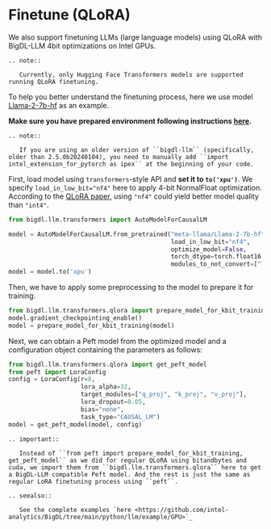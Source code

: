 # Finetune (QLoRA)

We also support finetuning LLMs (large language models) using QLoRA with BigDL-LLM 4bit optimizations on Intel GPUs.

```eval_rst
.. note::

   Currently, only Hugging Face Transformers models are supported running QLoRA finetuning.
```

To help you better understand the finetuning process, here we use model [Llama-2-7b-hf](https://huggingface.co/meta-llama/Llama-2-7b-hf) as an example.

**Make sure you have prepared environment following instructions [here](../install_gpu.html).**

```eval_rst
.. note::

   If you are using an older version of ``bigdl-llm`` (specifically, older than 2.5.0b20240104), you need to manually add ``import intel_extension_for_pytorch as ipex`` at the beginning of your code.
```

First, load model using `transformers`-style API and **set it to `to('xpu')`**. We specify `load_in_low_bit="nf4"` here to apply 4-bit NormalFloat optimization. According to the [QLoRA paper](https://arxiv.org/pdf/2305.14314.pdf), using `"nf4"` could yield better model quality than `"int4"`.

```python
from bigdl.llm.transformers import AutoModelForCausalLM

model = AutoModelForCausalLM.from_pretrained("meta-llama/Llama-2-7b-hf",
                                             load_in_low_bit="nf4",
                                             optimize_model=False,
                                             torch_dtype=torch.float16,
                                             modules_to_not_convert=["lm_head"],)
model = model.to('xpu')
```

Then, we have to apply some preprocessing to the model to prepare it for training.
```python
from bigdl.llm.transformers.qlora import prepare_model_for_kbit_training
model.gradient_checkpointing_enable()
model = prepare_model_for_kbit_training(model)
```

Next, we can obtain a Peft model from the optimized model and a configuration object containing the parameters as follows:
```python
from bigdl.llm.transformers.qlora import get_peft_model
from peft import LoraConfig
config = LoraConfig(r=8, 
                    lora_alpha=32, 
                    target_modules=["q_proj", "k_proj", "v_proj"], 
                    lora_dropout=0.05, 
                    bias="none", 
                    task_type="CAUSAL_LM")
model = get_peft_model(model, config)
```

```eval_rst
.. important::

   Instead of ``from peft import prepare_model_for_kbit_training, get_peft_model`` as we did for regular QLoRA using bitandbytes and cuda, we import them from ``bigdl.llm.transformers.qlora`` here to get a BigDL-LLM compatible Peft model. And the rest is just the same as regular LoRA finetuning process using ``peft``.
```

```eval_rst
.. seealso::

   See the complete examples `here <https://github.com/intel-analytics/BigDL/tree/main/python/llm/example/GPU>`_
```
